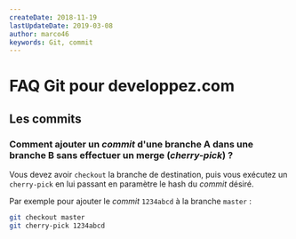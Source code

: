 ```yaml
---
createDate: 2018-11-19
lastUpdateDate: 2019-03-08
author: marco46
keywords: Git, commit
---
```


# FAQ Git pour developpez.com

## Les commits

### Comment ajouter un *commit* d'une branche A dans une branche B sans effectuer un merge (*cherry-pick*) ?

Vous devez avoir `checkout` la branche de destination, puis vous exécutez un `cherry-pick` en lui passant en paramètre le hash du *commit* désiré.

Par exemple pour ajouter le *commit* `1234abcd` à la branche `master` :

```bash
git checkout master
git cherry-pick 1234abcd
```

